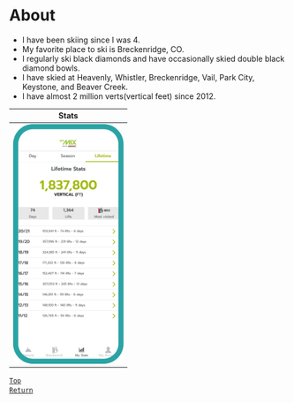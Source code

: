 # About
* I have been skiing since I was 4.
* My favorite place to ski is Breckenridge, CO.
* I regularly ski black diamonds and have occasionally skied double black diamond bowls.
* I have skied at Heavenly, Whistler, Breckenridge, Vail, Park City, Keystone, and Beaver Creek.
* I have almost 2 million verts(vertical feet) since 2012.

| Stats |
| --- |
| <img src="../Images/Stats.png" alt="Stats" width="200"/> |

[`Top`](#about)  
[`Return`](../README.md#floridian-guide-to-skiing)